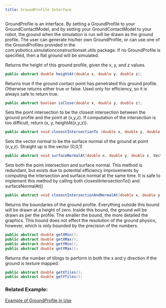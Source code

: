 ```yaml
---
title: GroundProfile Interface
---
```


GroundProfile is an interface. By setting a GroundProfile to your GroundContactModel, and by setting your GroundContactModel to your robot, the ground when the simulation is run will be drawn as the ground profile.
The user can generate his/her own GroundProfile, or can use one of the GroundProfiles provided in the com.yobotics.simulationconstructionset.utils package. 
If no GroundProfile is specified, then a flat ground will be simulated.

Returns the height of this ground profile, given the x, y, and z values.
```java
public abstract double heightAt(double x, double y, double z);
```

Returns true if the ground contact point has penetrated this ground profile. Otherwise returns either true or false. Used only for efficiency, so it is always safe to return true.
```java
public abstract boolean isClose(double x, double y, double z);
```

Sets the point intersection to be the closest intersection between the ground profile and the point at (x,y,z). If computation of the intersection is too difficult, return (x, y, heightAt(x,y,z)).
```java
public abstract void closestIntersectionTo (double x, double y, double z, Point3d intersection);
```

Sets the vector normal to be the surface normal of the ground at point (x,y,z). Straight up is the vector (0,0,1)
```java
public abstract void surfaceNormalAt(double x, double y, double z, Vector3d normal);
```

Sets both the point intersection and surface normal. This method is redundant, but exists due to potential efficiency improvements by computing the intersection and surface normal at the same time. It is safe to implement this method by calling both closestIntersectionTo() and surfaceNormalAt()
```java
public abstract void closestIntersectionAndNormalAt(double x, double y, double z, Point3d intersection, Vector3d normal);
```

Returns the boundaries of the ground profile. Everything outside this bound will be drawn at a height of zero. Inside this bound, the ground will be drawn as per the profile. The smaller the bound, the more detailed the graphics. This bound does not effect the resolution of the ground physics, however, which is only bounded by the precision of the numbers.
```java
public abstract double getXMin(); 
public abstract double getXMax(); 
public abstract double getYMin(); 
public abstract double getYMax();
```

Returns the number of tilings to perform in both the x and y direction if the ground is texture mapped.
```java
public abstract double getXTiles(); 
public abstract double getYTiles();
```

### Related Example: 

[Example of GroundProfile in Use](https://ihmcroboticsdocs.github.io/simulation-construction-set/docs/04-wavy-ground-profile.html)